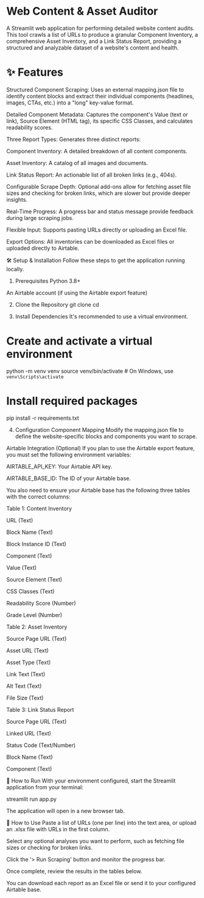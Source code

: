 # Web Content & Asset Auditor
A Streamlit web application for performing detailed website content audits. This tool crawls a list of URLs to produce a granular Component Inventory, a comprehensive Asset Inventory, and a Link Status Report, providing a structured and analyzable dataset of a website's content and health.

# ✨ Features
Structured Component Scraping: Uses an external mapping.json file to identify content blocks and extract their individual components (headlines, images, CTAs, etc.) into a "long" key-value format.

Detailed Component Metadata: Captures the component's Value (text or link), Source Element (HTML tag), its specific CSS Classes, and calculates readability scores.

Three Report Types: Generates three distinct reports:

Component Inventory: A detailed breakdown of all content components.

Asset Inventory: A catalog of all images and documents.

Link Status Report: An actionable list of all broken links (e.g., 404s).

Configurable Scrape Depth: Optional add-ons allow for fetching asset file sizes and checking for broken links, which are slower but provide deeper insights.

Real-Time Progress: A progress bar and status message provide feedback during large scraping jobs.

Flexible Input: Supports pasting URLs directly or uploading an Excel file.

Export Options: All inventories can be downloaded as Excel files or uploaded directly to Airtable.

🛠️ Setup & Installation
Follow these steps to get the application running locally.

1. Prerequisites
Python 3.8+

An Airtable account (if using the Airtable export feature)

2. Clone the Repository
git clone <your-repository-url>
cd <your-repository-folder>

3. Install Dependencies
It's recommended to use a virtual environment.

# Create and activate a virtual environment
python -m venv venv
source venv/bin/activate  # On Windows, use `venv\Scripts\activate`

# Install required packages
pip install -r requirements.txt

4. Configuration
Component Mapping
Modify the mapping.json file to define the website-specific blocks and components you want to scrape.

Airtable Integration (Optional)
If you plan to use the Airtable export feature, you must set the following environment variables:

AIRTABLE_API_KEY: Your Airtable API key.

AIRTABLE_BASE_ID: The ID of your Airtable base.

You also need to ensure your Airtable base has the following three tables with the correct columns:

Table 1: Content Inventory

URL (Text)

Block Name (Text)

Block Instance ID (Text)

Component (Text)

Value (Text)

Source Element (Text)

CSS Classes (Text)

Readability Score (Number)

Grade Level (Number)

Table 2: Asset Inventory

Source Page URL (Text)

Asset URL (Text)

Asset Type (Text)

Link Text (Text)

Alt Text (Text)

File Size (Text)

Table 3: Link Status Report

Source Page URL (Text)

Linked URL (Text)

Status Code (Text/Number)

Block Name (Text)

Component (Text)

🚀 How to Run
With your environment configured, start the Streamlit application from your terminal:

streamlit run app.py

The application will open in a new browser tab.

📖 How to Use
Paste a list of URLs (one per line) into the text area, or upload an .xlsx file with URLs in the first column.

Select any optional analyses you want to perform, such as fetching file sizes or checking for broken links.

Click the '> Run Scraping' button and monitor the progress bar.

Once complete, review the results in the tables below.

You can download each report as an Excel file or send it to your configured Airtable base.
